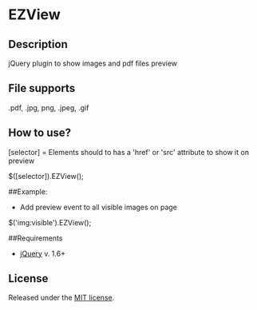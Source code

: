 # EZView

## Description
jQuery plugin to show images and pdf files preview

## File supports
.pdf, .jpg, png, .jpeg, .gif

## How to use?

[selector] = Elements should to has a 'href' or 'src' attribute to show it on preview

$([selector]).EZView();

##Example:
* Add preview event to all visible images on page

$('img:visible').EZView();

##Requirements
* [jQuery](https://jquery.com/) v. 1.6+

## License
Released under the [MIT license](https://opensource.org/licenses/MIT).
